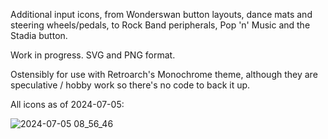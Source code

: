 Additional input icons, from Wonderswan button layouts, dance mats and steering wheels/pedals, to Rock Band peripherals, Pop 'n' Music and the Stadia button.

Work in progress. SVG and PNG format.

Ostensibly for use with Retroarch's Monochrome theme, although they are speculative / hobby work so there's no code to back it up.

All icons as of 2024-07-05:

![2024-07-05 08_56_46](https://github.com/Jaffacakelover/retroarch-assets-extended-input/assets/3490850/d0744f1a-89b1-48eb-9dc3-c87ea09121b1)

